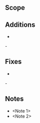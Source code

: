 # <NAME>
## Scope
<Description of the Pull Request changes>

## Additions
 - <Added item>  
<Eventual addition description>
 - <Added item>
 
## Fixes
 - <Fixed item>  
<Eventual fix description>
 - <Fixed item>

## Notes
 - <Note 1>
 - <Note 2>
